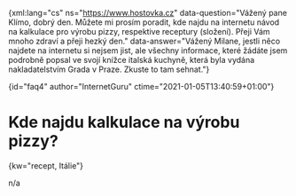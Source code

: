 
{xml:lang="cs" ns="https://www.hostovka.cz" data-question="Vážený pane Klímo, dobrý den. Můžete mi prosím poradit, kde najdu na internetu návod na kalkulace pro výrobu pizzy, respektive receptury (složení). Přeji Vám mnoho zdraví a přeji hezký den." data-answer="Vážený Milane, jestli něco najdete na internetu si nejsem jist, ale všechny informace, které žádáte jsem podrobně popsal ve svojí knížce italská kuchyně, která byla vydána nakladatelstvím Grada v Praze. Zkuste to tam sehnat."}

{id="faq4" author="InternetGuru" ctime="2021-01-05T13:40:59+01:00"}

# Kde najdu kalkulace na výrobu pizzy?

{kw="recept, Itálie"}

n/a

